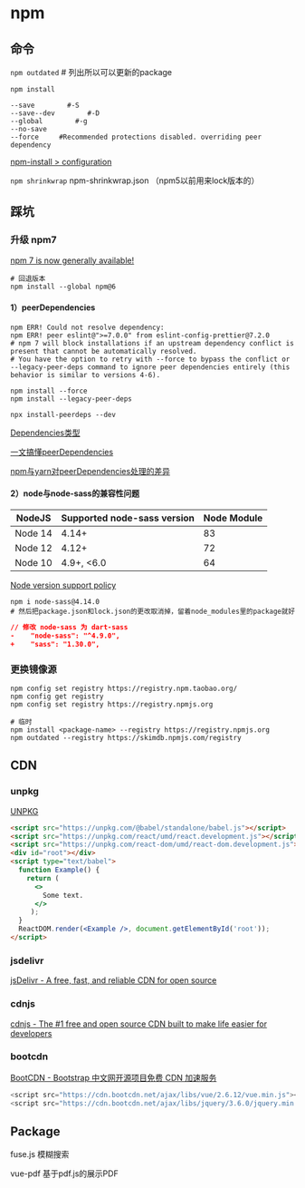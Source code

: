 # npm

## 命令

`npm outdated`    # 列出所以可以更新的package

`npm install`

```shell
--save        #-S
--save--dev        #-D
--global        #-g
--no-save
--force     #Recommended protections disabled. overriding peer dependency
```

[npm-install > configuration](https://docs.npmjs.com/cli/v7/commands/npm-install#configuration)

`npm shrinkwrap` npm-shrinkwrap.json （npm5以前用来lock版本的）

## 踩坑

### 升级 npm7

[npm 7 is now generally available!](https://github.blog/2021-02-02-npm-7-is-now-generally-available/)

```shell
# 回退版本
npm install --global npm@6
```

#### 1）peerDependencies

```shell
npm ERR! Could not resolve dependency:
npm ERR! peer eslint@">=7.0.0" from eslint-config-prettier@7.2.0
# npm 7 will block installations if an upstream dependency conflict is present that cannot be automatically resolved.
# You have the option to retry with --force to bypass the conflict or --legacy-peer-deps command to ignore peer dependencies entirely (this behavior is similar to versions 4-6).
```

```shell
npm install --force
npm install --legacy-peer-deps

npx install-peerdeps --dev 
```

[Dependencies类型](https://yarn.bootcss.com/docs/dependency-types/)

[一文搞懂peerDependencies](https://juejin.cn/post/6844904134248759309)

[npm与yarn对peerDependencies处理的差异](https://zhuanlan.zhihu.com/p/237532427)

#### 2）node与node-sass的兼容性问题

| NodeJS  | Supported node-sass version | Node Module |
| ------- | --------------------------- | ----------- |
| Node 14 | 4.14+                       | 83          |
| Node 12 | 4.12+                       | 72          |
| Node 10 | 4.9+, <6.0                  | 64          |

[Node version support policy](https://github.com/sass/node-sass#node-version-support-policy)

```shell
npm i node-sass@4.14.0
# 然后把package.json和lock.json的更改取消掉，留着node_modules里的package就好
```

```json
// 修改 node-sass 为 dart-sass
-    "node-sass": "^4.9.0",
+    "sass": "1.30.0",
```

### 更换镜像源

```shell
npm config set registry https://registry.npm.taobao.org/
npm config get registry
npm config set registry https://registry.npmjs.org

# 临时
npm install <package-name> --registry https://registry.npmjs.org
npm outdated --registry https://skimdb.npmjs.com/registry
```

## CDN

### unpkg

[UNPKG](https://unpkg.com/)

```html
<script src="https://unpkg.com/@babel/standalone/babel.js"></script>
<script src="https://unpkg.com/react/umd/react.development.js"></script>
<script src="https://unpkg.com/react-dom/umd/react-dom.development.js"></script>
<div id="root"></div>
<script type="text/babel">
  function Example() {
    return (
      <>
        Some text.
      </>
     );
  }
  ReactDOM.render(<Example />, document.getElementById('root'));
</script>
```

### jsdelivr

[jsDelivr - A free, fast, and reliable CDN for open source](https://www.jsdelivr.com/)

### cdnjs

[cdnjs - The #1 free and open source CDN built to make life easier for developers](https://cdnjs.com/)

### bootcdn

[BootCDN - Bootstrap 中文网开源项目免费 CDN 加速服务](https://www.bootcdn.cn/)

```js
<script src="https://cdn.bootcdn.net/ajax/libs/vue/2.6.12/vue.min.js"></script>
<script src="https://cdn.bootcdn.net/ajax/libs/jquery/3.6.0/jquery.min.js"></script>
```

## Package

fuse.js 模糊搜索

vue-pdf 基于pdf.js的展示PDF
